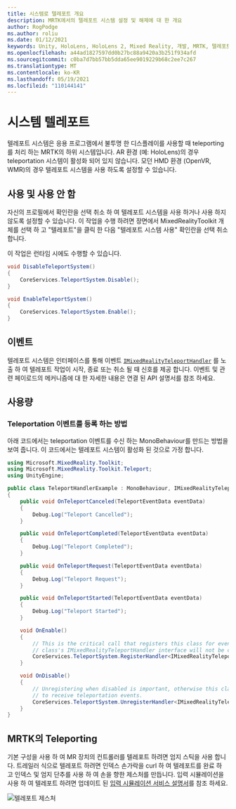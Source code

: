 ```yaml
---
title: 시스템로 텔레포트 개요
description: MRTK에서의 텔레포트 시스템 설정 및 해제에 대 한 개요
author: RogPodge
ms.author: roliu
ms.date: 01/12/2021
keywords: Unity, HoloLens, HoloLens 2, Mixed Reality, 개발, MRTK, 텔레포트 시스템,
ms.openlocfilehash: a44ad1827597dd0b27bc88a9420a3b251f934afd
ms.sourcegitcommit: c0ba7d7bb57bb5dda65ee9019229b68c2ee7c267
ms.translationtype: MT
ms.contentlocale: ko-KR
ms.lasthandoff: 05/19/2021
ms.locfileid: "110144141"
---
```

# <a name="teleport-system"></a>시스템 텔레포트

텔레포트 시스템은 응용 프로그램에서 불투명 한 디스플레이를 사용할 때 teleporting를 처리 하는 MRTK의 하위 시스템입니다. AR 환경 (예: HoloLens)의 경우 teleportation 시스템이 활성화 되어 있지 않습니다. 모던 HMD 환경 (OpenVR, WMR)의 경우 텔레포트 시스템을 사용 하도록 설정할 수 있습니다.

## <a name="enabling-and-disabling"></a>사용 및 사용 안 함

자신의 프로필에서 확인란을 선택 취소 하 여 텔레포트 시스템을 사용 하거나 사용 하지 않도록 설정할 수 있습니다.
이 작업을 수행 하려면 장면에서 MixedRealityToolkit 개체를 선택 하 고 "텔레포트"을 클릭 한 다음 "텔레포트 시스템 사용" 확인란을 선택 취소 합니다.

이 작업은 런타임 시에도 수행할 수 있습니다.

```c#
void DisableTeleportSystem()
{
    CoreServices.TeleportSystem.Disable();
}

void EnableTeleportSystem()
{
    CoreServices.TeleportSystem.Enable();
}
```

## <a name="events"></a>이벤트

텔레포트 시스템은 인터페이스를 통해 이벤트 [`IMixedRealityTeleportHandler`](xref:Microsoft.MixedReality.Toolkit.Teleport.IMixedRealityTeleportHandler) 를 노출 하 여 텔레포트 작업이 시작, 종료 또는 취소 될 때 신호를 제공 합니다.
이벤트 및 관련 페이로드의 메커니즘에 대 한 자세한 내용은 연결 된 API 설명서를 참조 하세요.

## <a name="usage"></a>사용량

### <a name="how-to-register-for-teleportation-events"></a>Teleportation 이벤트를 등록 하는 방법

아래 코드에서는 teleportation 이벤트를 수신 하는 MonoBehaviour를 만드는 방법을 보여 줍니다. 이 코드에서는 텔레포트 시스템이 활성화 된 것으로 가정 합니다.

```c#
using Microsoft.MixedReality.Toolkit;
using Microsoft.MixedReality.Toolkit.Teleport;
using UnityEngine;

public class TeleportHandlerExample : MonoBehaviour, IMixedRealityTeleportHandler
{
    public void OnTeleportCanceled(TeleportEventData eventData)
    {
        Debug.Log("Teleport Cancelled");
    }

    public void OnTeleportCompleted(TeleportEventData eventData)
    {
        Debug.Log("Teleport Completed");
    }

    public void OnTeleportRequest(TeleportEventData eventData)
    {
        Debug.Log("Teleport Request");
    }

    public void OnTeleportStarted(TeleportEventData eventData)
    {
        Debug.Log("Teleport Started");
    }

    void OnEnable()
    {
        // This is the critical call that registers this class for events. Without this
        // class's IMixedRealityTeleportHandler interface will not be called.
        CoreServices.TeleportSystem.RegisterHandler<IMixedRealityTeleportHandler>(this);
    }

    void OnDisable()
    {
        // Unregistering when disabled is important, otherwise this class will continue
        // to receive teleportation events.
        CoreServices.TeleportSystem.UnregisterHandler<IMixedRealityTeleportHandler>(this);
    }
}
```

## <a name="teleporting-on-mrtk"></a>MRTK의 Teleporting

기본 구성을 사용 하 여 MR 장치의 컨트롤러를 텔레포트 하려면 엄지 스틱을 사용 합니다. 트레일러 식으로 텔레포트 하려면 인덱스 손가락을 curl 하 여 텔레포트를 완료 하 고 인덱스 및 엄지 단추를 사용 하 여 손을 향한 제스처를 만듭니다. 입력 시뮬레이션을 사용 하 여 텔레포트 하려면 업데이트 된 [입력 시뮬레이션 서비스 설명서](../input-simulation/input-simulation-service.md)를 참조 하세요.

  ![텔레포트 제스처](../images/teleport/handteleport.gif)